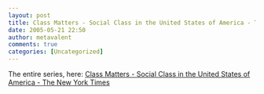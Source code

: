 ```yaml
---
layout: post
title: Class Matters - Social Class in the United States of America - The New York Times
date: 2005-05-21 22:50
author: metavalent
comments: true
categories: [Uncategorized]
---
```

The entire series, here: <a href="http://www.nytimes.com/pages/national/class/index.html">Class Matters - Social Class in the United States of America - The New York Times</a>

